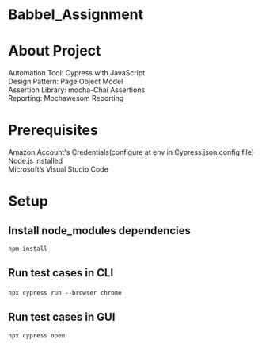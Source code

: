 # Babbel_Assignment

# About Project
Automation Tool: Cypress with JavaScript <br />
Design Pattern: Page Object Model <br />
Assertion Library: mocha-Chai Assertions <br />
Reporting: Mochawesom Reporting <br />


# Prerequisites
Amazon Account's Credentials(configure at env in Cypress.json.config file) <br />
Node.js installed <br />
Microsoft’s Visual Studio Code <br />

# Setup

## Install node_modules dependencies​
`npm install`

## Run test cases in CLI
`npx cypress run --browser chrome`
​
## Run test cases in GUI
`npx cypress open`